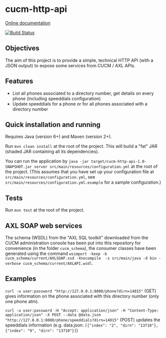 cucm-http-api
=============

[Online documentation](https://cucm-http-api.readthedocs.org)

[![Build Status](https://secure.travis-ci.org/ox-it/cucm-http-api.png)](http://travis-ci.org/ox-it/cucm-http-api)

Objectives
----------

The aim of this project is to provide a simple, technical HTTP API (with a JSON output) to expose some services from CUCM / AXL APIs.

Features
--------

* List all phones associated to a directory number, get details on every phone (including speeddials configuration)
* Update speeddials for a phone or for all phones associated with a directory number

Quick installation and running
------------------------------

Requires Java (version 6+) and Maven (version 2+).

Run `mvn clean install` at the root of the project. This will build a "fat" JAR (shaded JAR containing all its dependencies).

You can run the application by `java -jar target/cucm-http-api-1.0-SNAPSHOT.jar server src/main/resources/configuration.yml` at the root of the project. (This assumes that you have set up your configuration file at `src/main/resources/configuration.yml`, see `src/main/resources/configuration.yml.example` for a sample configuration.)

Tests
-----

Run `mvn test` at the root of the project.

AXL SOAP web services
---------------------

The schema (WSDL) from the "AXL SQL toolkit" downloaded from the CUCM administration console has been put into this repository for convenience (in the folder `cucm_schema`), the consumer classes have been generated using the command `wsimport -keep -b cucm_schema/current/AXLSOAP.xsd -Xnocompile  -s src/main/java -d bin -verbose cucm_schema/current/AXLAPI.wsdl`.

Examples
--------

`curl -u user:password "http://127.0.0.1:8080/phone?dirn=14015"` (GET) gives information on the phone associated with this directory number (only one phone atm).

`curl -u user:password -H "Accept: application/json" -H "Content-Type: application/json" -X POST --data @data.json "http://127.0.0.1:8080/phone/speeddials?dirn=14015"` (POST) updates the speeddials information (e.g. data.json: `[{"index": "2", "dirn": "13710"},{"index": "9", "dirn": "13710"}]`)
